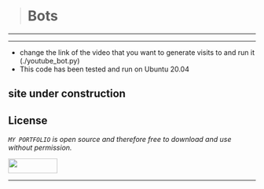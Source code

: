 > # Bots
---
---
* change the link of the video that you want to generate visits to and run it (./youtube_bot.py)
* This code has been tested and run on Ubuntu 20.04

site under construction
---

## License
*`MY PORTFOLIO` is open source and therefore free to download and use without permission.*

<a href="url"><img src="https://www.holbertonschool.com/holberton-logo.png" align="middle" width="100" height="30"></a>

---